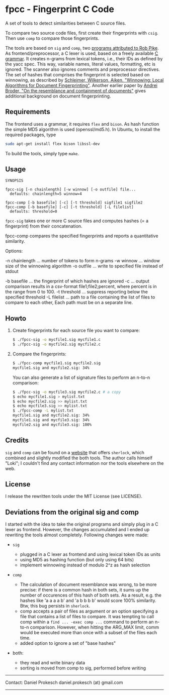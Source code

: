 
fpcc - Fingerprint C Code
=========================

A set of tools to detect similarities between C source files.

To compare two source code files, first create their fingerprints with `csig`.
Then use `comp` to compare those fingerprints.

The tools are based on `sig` and `comp`, two [programs attributed to Rob
Pike][1].
As frontend/preprocessor, a C lexer is used, based on a freely available
[C grammar][2].  It creates n-grams from lexical tokens, i.e., their IDs as
defined by the yacc spec. This way, variable names, literal values, formatting,
etc is ignored. The scanner also ignores comments and preprocessor directives.
The set of hashes that comprises the fingerprint is selected based on
winnowing, as described by [Schleimer, Wilkerson, Aiken, "Winnowing: Local
Algorithms for Document Fingerprinting"][3].
Another earlier paper by [Andrei Broder, "On the resemblance and containment
of documents"][4] gives additional background on
document fingerprinting.


Requirements
------------

The frontend uses a grammar, it requires `flex` and `bison`.
As hash function the simple MD5 algorithm is used (openssl/md5.h).
In Ubuntu, to install the required packages, type
```bash
sudo apt-get install flex bison libssl-dev
```
To build the tools, simply type `make`.


Usage
-----

  ```
  SYNOPSIS

  fpcc-sig [-n chainlength] [-w winnow] [-o outfile] file...
    defaults: chainlength=5 winnow=4

  fpcc-comp [-b basefile] [-c] [-t threshold] sigfile1 sigfile2
  fpcc-comp [-b basefile] [-c] [-t threshold] [-L filelist]
    defaults: threshold=0
  ```

`fpcc-sig` takes one or more C source files and computes hashes
(= a fingerprint) from their concatenation.

fpcc-comp compares the specified fingerprints and reports a quantitative
similarity.

Options:

-n chainlength ... number of tokens to form n-grams
-w winnow ... window size of the winnowing algorithm
-o outfile ... write to specified file instead of stdout

-b basefile ... the fingerprint of which hashes are ignored
-c ... output comparison results in a csv-format file1;file2;percent, where
       percent is in the range from 0 to 100.
-t threshold ... suppress reporting below the specified threshold
-L filelist ... path to a file containing the list of files to compare to
                each other, Each path must be on a separate line.

Howto
-----

1. Create fingerprints for each source file you want to compare:
   ```bash
   $ ./fpcc-sig -o mycfile1.sig mycfile1.c
   $ ./fpcc-sig -o mycfile2.sig mycfile2.c
   ```
2. Compare the fingerprints:
   ```bash
   $ ./fpcc-comp mycfile1.sig mycfile2.sig
   mycfile1.sig and mycfile2.sig: 34%
   ```
   You can also generate a list of signature files to perform an n-to-n
   comparison:
   ```bash
   $ ./fpcc-sig -o mycfile3.sig mycfile2.c # a copy
   $ echo mycfile1.sig > mylist.txt
   $ echo mycfile2.sig >> mylist.txt
   $ echo mycfile3.sig >> mylist.txt
   $ ./fpcc-comp -L mylist.txt
   mycfile1.sig and mycfile2.sig: 34%
   mycfile1.sig and mycfile3.sig: 34%
   mycfile2.sig and mycfile3.sig: 100%
   ```


Credits
-------

`sig` and `comp` can be found on a [website][1] that offers `sherlock`,
which combined and slightly modified the both tools.
The author calls himself "Loki"; I couldn't find any contact information nor
the tools elsewhere on the web.


License
-------

I release the rewritten tools under the MIT License (see LICENSE).


Deviations from the original sig and comp
-----------------------------------------

I started with the idea to take the original programs and simply plug in
a C lexer as frontend. However, the changes accumulated and I ended up
rewriting the tools almost completely.
Following changes were made:

* `sig`
  - plugged in a C lexer as frontend and using lexical token IDs as units
  - using MD5 as hashing function (but only using 64 bits)
  - implement winnowing instead of modulo 2^z as hash selection

* `comp`
  - The calculation of document resemblance was wrong, to be more precise: if
    there is a common hash in both sets, it sums up the number of occurences of
    this hash of both sets.  As a result, e.g. the hashes like 'a a a a b' and
    'a b b b b' would score 100% similarity. Btw, this bug persists in
    `sherlock`.
  - comp accepts a pair of files as argument or an option specifying a file
    that contains a list of files to compare. It was tempting to call comp
    within a `find ... -exec comp ...` command to perform an n-to-n comparison.
    However, when hitting the ARG_MAX limit, comm would be executed more than
    once with a subset of the files each time.
  - added option to ignore a set of "base hashes"

* both:
  - they read and write binary data
  - sorting is moved from comp to sig, performed before writing

---

Contact: Daniel Prokesch
  daniel.prokesch (at) gmail.com

---

[1]: http://www.cs.usyd.edu.au/~scilect/sherlock/
[2]: http://www.quut.com/c/ANSI-C-grammar-l-2011.html
[3]: https://theory.stanford.edu/~aiken/publications/papers/sigmod03.pdf
[4]: https://pdfs.semanticscholar.org/b2ec/74c72d99b755325dc470dec2949d69cd4d57.pdf
